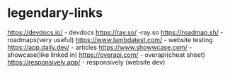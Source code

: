 # legendary-links
https://devdocs.io/  - devdocs
https://ray.so/ -ray.so
https://roadmap.sh/  - roadmaps(very useful) 
https://www.lambdatest.com/  - website testing
https://app.daily.dev/  - articles
https://www.showwcase.com/ - showcase(like linked in)
https://overapi.com/ - overapi(cheat sheet)
https://responsively.app/ - responsively (website dev)
